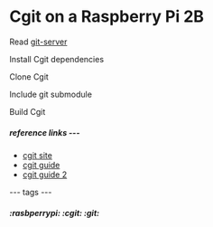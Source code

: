 # Cgit on a Raspberry Pi 2B

Read [git-server](git-server.md)

Install Cgit dependencies

Clone Cgit

Include git submodule

Build Cgit

##### reference links ---
- [cgit site](https://git.zx2c4.com/cgit/about/)
- [cgit guide](https://bryanbrattlof.com/cgit-nginx-gitolite-a-personal-git-server/)
- [cgit guide 2](https://landchad.net/cgit/)

--- tags ---
##### :rasbperrypi: :cgit: :git:
